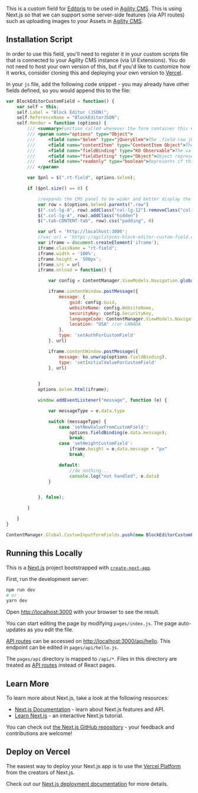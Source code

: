 This is a custom field for [Editorjs](https://editorjs.io/) to be used in [Agility CMS](https://agilitycms.com). This is using Next.js so that we can support some server-side features (via API routes) such as uploading images to your Assets in [Agility CMS](https://agilitycms.com).

## Installation Script
In order to use this field, you'll need to register it in your custom scripts file that is connected to your Agility CMS instance (via UI Extensions). You do not need to host your own version of this, but if you'd like to customize how it works, consider cloning this and deploying your own version to [Vercel](https://vercel.com).

In your `js` file, add the following code snippet - you may already have other fields defined, so you would append this to the file:
```javascript
var BlockEditorCustomField = function() {
    var self = this;
    self.Label = "Block Editor (JSON)";
    self.ReferenceName = "BlockEditorJSON";
    self.Render = function (options) {
        /// <summary>Function called whenever the form container this Custom Field Type is rendered or refreshed.</summary>
        /// <param name="options" type="Object">
        ///     <field name="$elem" type="jQueryElem">The .field-row jQuery Dom Element.</field>
        ///     <field name="contentItem" type="ContentItem Object">The entire Content Item object including Values and their KO Observable properties of all other fields on the form.</field>
        ///     <field name="fieldBinding" type="KO Observable">The value binding of thie Custom Field Type. Get and set this field's value using this property.</field>
        ///     <field name="fieldSetting" type="Object">Object representing the field's settings such as 'Hidden', 'Label', and 'Description'</field>
        ///     <field name="readonly" type="boolean">Represents if this field should be readonly or not.</field>
        /// </param>

		var $pnl = $(".rt-field", options.$elem);

		if ($pnl.size() == 0) {

            //expands the CMS panel to be wider and better display the block editor
            var row = $(options.$elem).parents(".row")
			$(".col-lg-8", row).addClass("col-lg-12").removeClass("col-lg-8")
			$(".col-lg-4", row).addClass("hidden")
			$(".tab-CONTENT-tab", row).css("padding", 0)

			var url = 'http://localhost:3000';
            //var url = 'https://agilitycms-block-editor-custom-field.vercel.app/'; //change this to your own deployed version if you have it
			var iframe = document.createElement('iframe');
			iframe.className = "rt-field";
			iframe.width = '100%';
			iframe.height = '500px';
			iframe.src = url
			iframe.onload = function() {

                var config = ContentManager.ViewModels.Navigation.globalConfig();

                iframe.contentWindow.postMessage({
					message: {
                        guid: config.Guid,
                        websiteName: config.WebsiteName,
                        securityKey: config.SecurityKey,
                        languageCode: ContentManager.ViewModels.Navigation.currentLanguageCode(),
                        location: "USA" //or CANADA
                    },
					type: 'setAuthForCustomField'
				}, url)

				iframe.contentWindow.postMessage({
					message: ko.unwrap(options.fieldBinding),
					type: 'setInitialValueForCustomField'
				}, url)

                
			}
			options.$elem.html(iframe);

			window.addEventListener("message", function (e) {

				var messageType = e.data.type

				switch (messageType) {
					case 'setNewValueFromCustomField':
						options.fieldBinding(e.data.message);
						break;
					case 'setHeightCustomField':
						iframe.height = e.data.message + "px"
						break;

					default:
						//do nothing...
						console.log("not handled", e.data)
				}


			}, false);

		}

    }
}

ContentManager.Global.CustomInputFormFields.push(new BlockEditorCustomField());
```



## Running this Locally
This is a [Next.js](https://nextjs.org/) project bootstrapped with [`create-next-app`](https://github.com/vercel/next.js/tree/canary/packages/create-next-app).

First, run the development server:

```bash
npm run dev
# or
yarn dev
```

Open [http://localhost:3000](http://localhost:3000) with your browser to see the result.

You can start editing the page by modifying `pages/index.js`. The page auto-updates as you edit the file.

[API routes](https://nextjs.org/docs/api-routes/introduction) can be accessed on [http://localhost:3000/api/hello](http://localhost:3000/api/hello). This endpoint can be edited in `pages/api/hello.js`.

The `pages/api` directory is mapped to `/api/*`. Files in this directory are treated as [API routes](https://nextjs.org/docs/api-routes/introduction) instead of React pages.

## Learn More

To learn more about Next.js, take a look at the following resources:

- [Next.js Documentation](https://nextjs.org/docs) - learn about Next.js features and API.
- [Learn Next.js](https://nextjs.org/learn) - an interactive Next.js tutorial.

You can check out [the Next.js GitHub repository](https://github.com/vercel/next.js/) - your feedback and contributions are welcome!

## Deploy on Vercel

The easiest way to deploy your Next.js app is to use the [Vercel Platform](https://vercel.com/new?utm_medium=default-template&filter=next.js&utm_source=create-next-app&utm_campaign=create-next-app-readme) from the creators of Next.js.

Check out our [Next.js deployment documentation](https://nextjs.org/docs/deployment) for more details.
